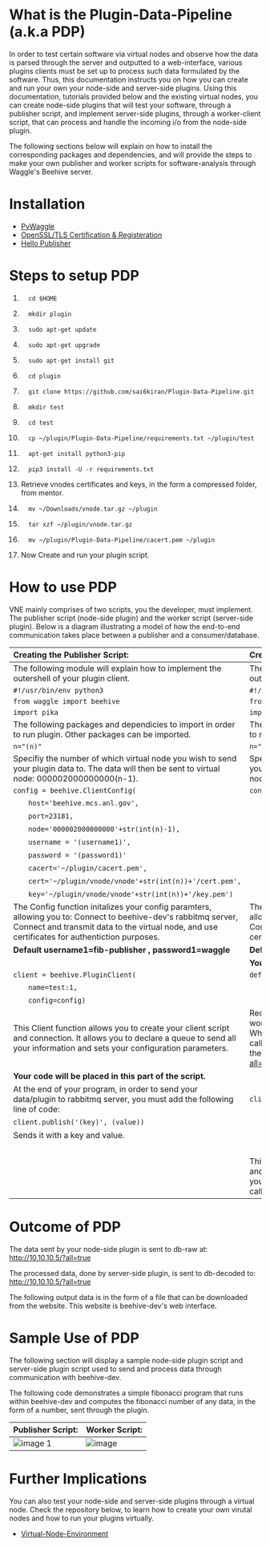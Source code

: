 # What is the Plugin-Data-Pipeline (a.k.a PDP)

In order to test certain software via virtual nodes and observe how the data is parsed through the server and outputted to a web-interface, various plugins clients must be set up to process such data formulated by the software.
Thus, this documentation instructs you on how you can create and run your own your node-side and server-side plugins. Using this documentation, tutorials provided below and the existing virtual nodes, you can create node-side plugins that will test your software, through a publisher script, and implement server-side plugins, through a worker-client script, that can process and handle the incoming i/o from the node-side plugin.

The following sections below will explain on how to install the corresponding packages and dependencies, and will provide the steps to make your own publisher and worker scripts for software-analysis through Waggle's Beehive server.


# Installation

  * [PyWaggle](https://github.com/waggle-sensor/pywaggle.git)
  * [OpenSSL/TLS Certification & Registeration]()
  * [Hello Publisher](https://github.com/seanshahkarami/hello-publisher.git)
                     

# Steps to setup PDP

  1.   `  cd $HOME`
  
  2.   `  mkdir plugin`
  
  3.   `  sudo apt-get update`
  
  4.   `  sudo apt-get upgrade`
  
  5.   `  sudo apt-get install git`
  
  6.   `  cd plugin`
  
  7.   `  git clone https://github.com/sai6kiran/Plugin-Data-Pipeline.git`
  
  8.   `  mkdir test`
  
  9.   `  cd test`
  
  10.   `  cp ~/plugin/Plugin-Data-Pipeline/requirements.txt ~/plugin/test`
  
  11.   `  apt-get install python3-pip`
  
  12.   `  pip3 install -U -r requirements.txt`
  
  13.   Retrieve vnodes certificates and keys, in the form a compressed folder, from mentor.
  
  14.   `  mv ~/Downloads/vnode.tar.gz ~/plugin`
  
  15.   `  tar xzf ~/plugin/vnode.tar.gz`
  
  16.   `  mv ~/plugin/Plugin-Data-Pipeline/cacert.pem ~/plugin`
  
  17.   Now Create and run your plugin script.
     


# How to use PDP

VNE mainly comprises of two scripts, you the developer, must implement. The publisher script (node-side plugin) and the worker script (server-side plugin). Below is a diagram illustrating a model of how the end-to-end communication takes place between a publisher and a consumer/database.

|    Creating the Publisher Script:    |    Creating the Worker Script:    |
|:---------------|:--------------|
|The following module will explain how to implement the outershell of your plugin client.|The following module will explain how to implement the outershell of your worker script.|
|`#!/usr/bin/env python3`|`#!/usr/bin/env python3`|                
|`from waggle import beehive`| `from waggle import beehive` |
|`import pika`| `import pika` |
|The following packages and dependicies to import in order to run plugin. Other packages can be imported.|The following packages and dependicies to import in order to run worker client. Other packages can be imported.|
|`n="(n)"`|`n="(n)"` |
|Specifiy the number of which virtual node you wish to send your plugin data to. The data will then be sent to virtual node: 000002000000000(n-1).|Specifiy the number of which virtual node you wish to send your plugin data to. The data will then be sent to virtual node: 000002000000000(n-1).|
|`config = beehive.ClientConfig(`|`config = beehive.ClientConfig(`|
|&nbsp;&nbsp;&nbsp;&nbsp;&nbsp;&nbsp;&nbsp;`host='beehive.mcs.anl.gov',`|&nbsp;&nbsp;&nbsp;&nbsp;&nbsp;&nbsp;&nbsp;`host='beehive.mcs.anl.gov',`|
|&nbsp;&nbsp;&nbsp;&nbsp;&nbsp;&nbsp;&nbsp;`port=23181,`|&nbsp;&nbsp;&nbsp;&nbsp;&nbsp;&nbsp;&nbsp;`port=23181,`|
|&nbsp;&nbsp;&nbsp;&nbsp;&nbsp;&nbsp;&nbsp;`node='000002000000000'+str(int(n)-1),`|&nbsp;&nbsp;&nbsp;&nbsp;&nbsp;&nbsp;&nbsp;`node='000002000000000'+str(int(n)-1),`|
|&nbsp;&nbsp;&nbsp;&nbsp;&nbsp;&nbsp;&nbsp;`username = '(username1)',`|&nbsp;&nbsp;&nbsp;&nbsp;&nbsp;&nbsp;&nbsp;`username = '(username2)',`|
|&nbsp;&nbsp;&nbsp;&nbsp;&nbsp;&nbsp;&nbsp;`password = '(password1)'`|&nbsp;&nbsp;&nbsp;&nbsp;&nbsp;&nbsp;&nbsp;`password = '(password2)'`|
|&nbsp;&nbsp;&nbsp;&nbsp;&nbsp;&nbsp;&nbsp;`cacert='~/plugin/cacert.pem',`|&nbsp;&nbsp;&nbsp;&nbsp;&nbsp;&nbsp;&nbsp;`cacert='~/plugin/cacert.pem',`|
|&nbsp;&nbsp;&nbsp;&nbsp;&nbsp;&nbsp;&nbsp;`cert='~/plugin/vnode/vnode'+str(int(n))+'/cert.pem',`|&nbsp;&nbsp;&nbsp;&nbsp;&nbsp;&nbsp;&nbsp;`cert='~/plugin/vnode/vnode'+str(int(n))+'/cert.pem',`|
|&nbsp;&nbsp;&nbsp;&nbsp;&nbsp;&nbsp;&nbsp;`key='~/plugin/vnode/vnode'+str(int(n))+'/key.pem')`|&nbsp;&nbsp;&nbsp;&nbsp;&nbsp;&nbsp;&nbsp;`key='~/plugin/vnode/vnode'+str(int(n))+'/key.pem')`|
|The Config function initalizes your config paramters, allowing you to: Connect to beehive-dev's rabbitmq server, Connect and transmit data to the virtual node, and use certificates for authentiction purposes.|The Config function initalizes your config paramters, allowing you to: Connect to beehive-dev's rabbitmq server, Connect and transmit data to the virtual node, and uses certificates for authentication purposes.|
| **Default username1=fib-publisher , password1=waggle** |  **Default username2=worker-fib , password=waggle** |
| | **Your code will be placed in this part of the script.** |
|`client = beehive.PluginClient(` | `def callback(data):`|
|&nbsp;&nbsp;&nbsp;&nbsp;&nbsp;&nbsp;&nbsp;`name=test:1,`|&nbsp;&nbsp;&nbsp;&nbsp;&nbsp;&nbsp;&nbsp;`value = data.get('body')`|
|&nbsp;&nbsp;&nbsp;&nbsp;&nbsp;&nbsp;&nbsp;`config=config)`|&nbsp;&nbsp;&nbsp;&nbsp;&nbsp;&nbsp;&nbsp;`return(value)`|
|This Client function allows you to create your client script and connection. It allows you to declare a queue to send all your information and sets your configuration parameters.|Receiving messages from the queue is more complex. It works by subscribing a callback function to a queue. Whenever you receive a message, this callback function is called by the Pika library. In this case the function will send the ouput to beehive-dev's interface: [http://10.10.10.5/?all=true](http://10.10.10.5/?all=true)
| **Your code will be placed in this part of the script.** |
|At the end of your program, in order to send your data/plugin to rabbitmq server, you must add the following line of code:|`client = beehive.PluginClient(`|
|`client.publish('(key)', (value))`|&nbsp;&nbsp;&nbsp;&nbsp;&nbsp;&nbsp;&nbsp;`name=test:1,`|
|Sends it with a key and value.|&nbsp;&nbsp;&nbsp;&nbsp;&nbsp;&nbsp;&nbsp;`config=config,`|
| |&nbsp;&nbsp;&nbsp;&nbsp;&nbsp;&nbsp;&nbsp;`callback=callback)`|
| | This Client function allows you to create your client script and connection. It allows you to declare a queue to send all your information and sets your configuration parameters & callback function.|

# Outcome of PDP

The data sent by your node-side plugin is sent to db-raw at: http://10.10.10.5/?all=true

The processed data, done by server-side plugin, is sent to db-decoded to: http://10.10.10.5/?all=true

The following output data is in the form of a file that can be downloaded from the website. This website is beehive-dev's web interface.


# Sample Use of PDP

The following section will display a sample node-side plugin script and server-side plugin script used to send and process data through communication with beehive-dev.

The following code demonstrates a simple fibonacci program that runs within beehive-dev and computes the fibonacci number of any data, in the form of a number, sent through the plugin.

| Publisher Script: | Worker Script: |
|:------------------|:-----------------|
|![image 1](https://user-images.githubusercontent.com/25256730/28250983-a740e8b6-6a39-11e7-88b3-9a71f368088d.png)|![image](https://user-images.githubusercontent.com/25256730/28250974-96f004c4-6a39-11e7-96d9-470f9cf822b7.png)|


# Further Implications

You can also test your node-side and server-side plugins through a virtual node. Check the repository below, to learn how to create your own virutal nodes and how to run your plugins virtually.

 * [Virtual-Node-Environment](https://github.com/sai6kiran/Virtual-Node-Environment.git)
